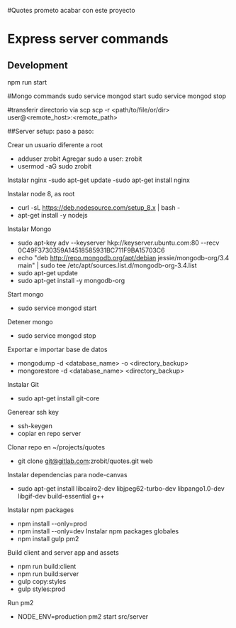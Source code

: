 #Quotes
 prometo acabar con este proyecto

# Express server commands
## Development
npm run start

#Mongo commands
sudo service mongod start
sudo service mongod stop

#transferir directorio via scp
scp -r <path/to/file/or/dir> user@<remote_host>:<remote_path>

##Server setup: paso a paso:

Crear un usuario diferente a root
- adduser zrobit
Agregar sudo a user: zrobit
- usermod -aG sudo zrobit

Instalar nginx
-sudo apt-get update
-sudo apt-get install nginx

Instalar node 8, as root
- curl -sL https://deb.nodesource.com/setup_8.x | bash -
- apt-get install -y nodejs

Instalar Mongo
- sudo apt-key adv --keyserver hkp://keyserver.ubuntu.com:80 --recv 0C49F3730359A14518585931BC711F9BA15703C6
- echo "deb http://repo.mongodb.org/apt/debian jessie/mongodb-org/3.4 main" | sudo tee /etc/apt/sources.list.d/mongodb-org-3.4.list
- sudo apt-get update
- sudo apt-get install -y mongodb-org

Start mongo
- sudo service mongod start

Detener mongo
- sudo service mongod stop

Exportar e importar base de datos
- mongodump -d <database_name> -o <directory_backup>
- mongorestore -d <database_name> <directory_backup>

Instalar Git
- sudo apt-get install git-core

Generear ssh key
- ssh-keygen
- copiar en repo server

Clonar repo en ~/projects/quotes
- git clone git@gitlab.com:zrobit/quotes.git web

Instalar dependencias para node-canvas
- sudo apt-get install libcairo2-dev libjpeg62-turbo-dev libpango1.0-dev libgif-dev build-essential g++

Instalar npm packages
- npm install --only=prod
- npm install --only=dev
Instalar npm packages globales
- npm install gulp pm2

Build client and server app and assets
- npm run build:client
- npm run build:server
- gulp copy:styles
- gulp styles:prod

Run pm2
- NODE_ENV=production pm2 start src/server
